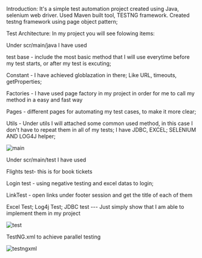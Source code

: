 Introduction: 
It's a simple test automation project created using Java, selenium web driver. Used Maven built tool, TESTNG framework. Created testng framework using page object pattern;



Test Architecture: In my project you will see folowing items: 





Under scr/main/java I have used 




test base - include the most basic method that I will use everytime before my test starts, or after my test is excuting;




Constant - I have achieved globlazation in there; Like URL, timeouts, getProperties;





Factories - I have used page factory in my project in order for me to call my method in a easy and fast way



Pages - different pages for automating my test cases, to make it more clear; 




Utils - Under utils I will attached some common used method, in this case I don't have to repeat them in all of my tests; I have JDBC, EXCEL; SELENIUM AND LOG4J helper;



![main](https://user-images.githubusercontent.com/89051877/129811488-a23266e0-ec4d-4516-969a-bedee2efec47.PNG)




Under scr/main/test I have used



Flights test- this is for book tickets



Login test - using negative testing and excel datas to login; 



LinkTest - open links under footer session and get the title of each of them




Excel Test; Log4j Test; JDBC test --- Just simply show that I am able to implement them in my project



![test](https://user-images.githubusercontent.com/89051877/129811501-2ac51719-dd9c-4520-8116-3cd3e9b0767e.PNG)




TestNG.xml to achieve parallel testing







![testngxml](https://user-images.githubusercontent.com/89051877/129812428-2953d9f9-8800-4eca-bbee-6f8bd04bff0d.PNG)










